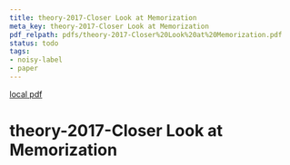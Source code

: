 ```yaml
---
title: theory-2017-Closer Look at Memorization
meta_key: theory-2017-Closer Look at Memorization
pdf_relpath: pdfs/theory-2017-Closer%20Look%20at%20Memorization.pdf
status: todo
tags:
- noisy-label
- paper
---
```


[local pdf](../../../pdfs/theory-2017-Closer%20Look%20at%20Memorization.pdf)

# theory-2017-Closer Look at Memorization
